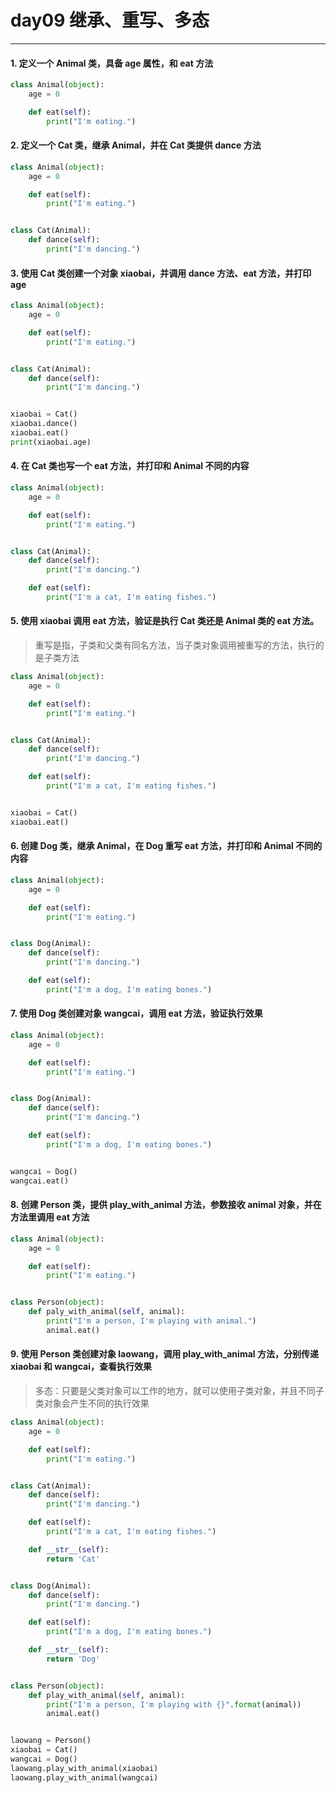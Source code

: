 # day09 继承、重写、多态

---
#### 1. 定义一个 Animal 类，具备 age 属性，和 eat 方法

```python
class Animal(object):
    age = 0

    def eat(self):
        print("I'm eating.")
```

#### 2. 定义一个 Cat 类，继承 Animal，并在 Cat 类提供 dance 方法

```python
class Animal(object):
    age = 0

    def eat(self):
        print("I'm eating.")


class Cat(Animal):
    def dance(self):
        print("I'm dancing.")
```

#### 3. 使用 Cat 类创建一个对象 xiaobai，并调用 dance 方法、eat 方法，并打印 age

```python
class Animal(object):
    age = 0

    def eat(self):
        print("I'm eating.")


class Cat(Animal):
    def dance(self):
        print("I'm dancing.")


xiaobai = Cat()
xiaobai.dance()
xiaobai.eat()
print(xiaobai.age)
```

#### 4. 在 Cat 类也写一个 eat 方法，并打印和 Animal 不同的内容

```python
class Animal(object):
    age = 0

    def eat(self):
        print("I'm eating.")


class Cat(Animal):
    def dance(self):
        print("I'm dancing.")

    def eat(self):
        print("I'm a cat, I'm eating fishes.")
```

#### 5. 使用 xiaobai 调用 eat 方法，验证是执行 Cat 类还是 Animal 类的 eat 方法。
> 重写是指，子类和父类有同名方法，当子类对象调用被重写的方法，执行的是子类方法

```python
class Animal(object):
    age = 0

    def eat(self):
        print("I'm eating.")


class Cat(Animal):
    def dance(self):
        print("I'm dancing.")

    def eat(self):
        print("I'm a cat, I'm eating fishes.")


xiaobai = Cat()
xiaobai.eat()
```

#### 6. 创建 Dog 类，继承 Animal，在 Dog 重写 eat 方法，并打印和 Animal 不同的内容

```python
class Animal(object):
    age = 0

    def eat(self):
        print("I'm eating.")


class Dog(Animal):
    def dance(self):
        print("I'm dancing.")

    def eat(self):
        print("I'm a dog, I'm eating bones.")
```

#### 7. 使用 Dog 类创建对象 wangcai，调用 eat 方法，验证执行效果

```python
class Animal(object):
    age = 0

    def eat(self):
        print("I'm eating.")


class Dog(Animal):
    def dance(self):
        print("I'm dancing.")

    def eat(self):
        print("I'm a dog, I'm eating bones.")


wangcai = Dog()
wangcai.eat()
```

#### 8. 创建 Person 类，提供 play_with_animal 方法，参数接收 animal 对象，并在方法里调用 eat 方法

```python
class Animal(object):
    age = 0

    def eat(self):
        print("I'm eating.")


class Person(object):
    def paly_with_animal(self, animal):
        print("I'm a person, I'm playing with animal.")
        animal.eat()
```

#### 9. 使用 Person 类创建对象 laowang，调用 play_with_animal 方法，分别传递 xiaobai 和 wangcai，查看执行效果
> 多态：只要是父类对象可以工作的地方，就可以使用子类对象，并且不同子类对象会产生不同的执行效果

```python
class Animal(object):
    age = 0

    def eat(self):
        print("I'm eating.")


class Cat(Animal):
    def dance(self):
        print("I'm dancing.")

    def eat(self):
        print("I'm a cat, I'm eating fishes.")

    def __str__(self):
        return 'Cat'


class Dog(Animal):
    def dance(self):
        print("I'm dancing.")

    def eat(self):
        print("I'm a dog, I'm eating bones.")

    def __str__(self):
        return 'Dog'


class Person(object):
    def play_with_animal(self, animal):
        print("I'm a person, I'm playing with {}".format(animal))
        animal.eat()


laowang = Person()
xiaobai = Cat()
wangcai = Dog()
laowang.play_with_animal(xiaobai)
laowang.play_with_animal(wangcai)
```
